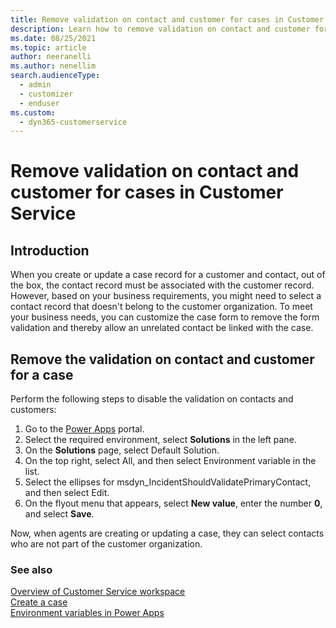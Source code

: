 ```yaml
---
title: Remove validation on contact and customer for cases in Customer Service | MicrosoftDocs
description: Learn how to remove validation on contact and customer for cases in Dynamics 365 Customer Service
ms.date: 08/25/2021
ms.topic: article
author: neeranelli
ms.author: nenellim
search.audienceType: 
  - admin
  - customizer
  - enduser
ms.custom: 
  - dyn365-customerservice
---
```


# Remove validation on contact and customer for cases in Customer Service

## Introduction

When you create or update a case record for a customer and contact, out of the box, the contact record must be associated with the customer record. However, based on your business requirements, you might need to select a contact record that doesn't belong to the customer organization. To meet your business needs, you can customize the case form to remove the form validation and thereby allow an unrelated contact be linked with the case.

## Remove the validation on contact and customer for a case

Perform the following steps to disable the validation on contacts and customers:

1. Go to the [Power Apps](https://make.powerapps.com) portal.
2. Select the required environment, select **Solutions** in the left pane.
3. On the **Solutions** page, select Default Solution.
4. On the top right, select All, and then select Environment variable in the list.
5. Select the ellipses for msdyn_IncidentShouldValidatePrimaryContact, and then select Edit.
6. On the flyout menu that appears, select **New value**, enter the number **0**, and select **Save**.

Now, when agents are creating or updating a case, they can select contacts who are not part of the customer organization.

### See also

[Overview of Customer Service workspace](implement/csw-overview.md)  
[Create a case](use/customer-service-hub-user-guide-create-a-case.md)  
[Environment variables in Power Apps](/powerapps/maker/data-platform/environmentvariables)  

